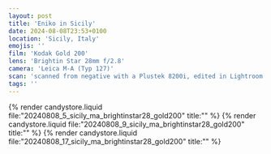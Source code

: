 ```yaml
---
layout: post
title: 'Eniko in Sicily'
date: 2024-08-08T23:53+0100
location: 'Sicily, Italy'
emojis: ''
film: 'Kodak Gold 200'
lens: 'Brightin Star 28mm f/2.8'
camera: 'Leica M-A (Typ 127)'
scan: 'scanned from negative with a Plustek 8200i, edited in Lightroom'
tags: ''
---
```


{% render candystore.liquid file:"20240808_5_sicily_ma_brightinstar28_gold200" title:"" %}
{% render candystore.liquid file:"20240808_9_sicily_ma_brightinstar28_gold200" title:"" %}
{% render candystore.liquid file:"20240808_17_sicily_ma_brightinstar28_gold200" title:"" %}